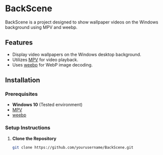 # BackScene

BackScene is a project designed to show wallpaper videos on the Windows background using MPV and weebp.

## Features

- Display video wallpapers on the Windows desktop background.
- Utilizes [MPV](https://mpv.io/) for video playback.
- Uses [weebp](https://github.com/Francesco149/weebp) for WebP image decoding.

## Installation

### Prerequisites

- **Windows 10** (Tested environment)
- [MPV](https://mpv.io/)
- [weebp](https://github.com/Francesco149/weebp)

### Setup Instructions

1. **Clone the Repository**

   ```bash
   git clone https://github.com/yourusername/BackScene.git
